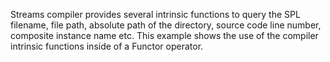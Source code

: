 Streams compiler provides several intrinsic functions to query the SPL filename, file path, absolute path of the directory, source code line number, composite instance name etc. This example shows the use of the compiler intrinsic functions inside of a Functor operator.

